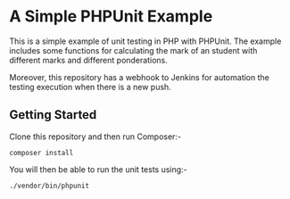 A Simple PHPUnit Example
========================

This is a simple example of unit testing in PHP with PHPUnit. The example includes some functions for calculating the mark of an student with different marks and different ponderations.

Moreover, this repository has a webhook to Jenkins for automation the testing execution when there is a new push.

Getting Started
---------------

Clone this repository and then run Composer:-

```
composer install
```

You will then be able to run the unit tests using:-

```
./vendor/bin/phpunit
```
